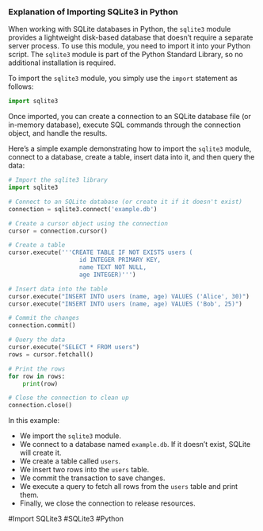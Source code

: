 ### Explanation of Importing SQLite3 in Python

When working with SQLite databases in Python, the `sqlite3` module provides a lightweight disk-based database that doesn’t require a separate server process. To use this module, you need to import it into your Python script. The `sqlite3` module is part of the Python Standard Library, so no additional installation is required.

To import the `sqlite3` module, you simply use the `import` statement as follows:

```python
import sqlite3
```

Once imported, you can create a connection to an SQLite database file (or in-memory database), execute SQL commands through the connection object, and handle the results.

Here’s a simple example demonstrating how to import the `sqlite3` module, connect to a database, create a table, insert data into it, and then query the data:

```python
# Import the sqlite3 library
import sqlite3

# Connect to an SQLite database (or create it if it doesn't exist)
connection = sqlite3.connect('example.db')

# Create a cursor object using the connection
cursor = connection.cursor()

# Create a table
cursor.execute('''CREATE TABLE IF NOT EXISTS users (
                    id INTEGER PRIMARY KEY,
                    name TEXT NOT NULL,
                    age INTEGER)''')

# Insert data into the table
cursor.execute("INSERT INTO users (name, age) VALUES ('Alice', 30)")
cursor.execute("INSERT INTO users (name, age) VALUES ('Bob', 25)")

# Commit the changes
connection.commit()

# Query the data
cursor.execute("SELECT * FROM users")
rows = cursor.fetchall()

# Print the rows
for row in rows:
    print(row)

# Close the connection to clean up
connection.close()
```

In this example:
- We import the `sqlite3` module.
- We connect to a database named `example.db`. If it doesn’t exist, SQLite will create it.
- We create a table called `users`.
- We insert two rows into the `users` table.
- We commit the transaction to save changes.
- We execute a query to fetch all rows from the `users` table and print them.
- Finally, we close the connection to release resources.

#Import SQLite3 #SQLite3 #Python